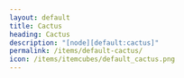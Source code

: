 ```yaml
---
layout: default
title: Cactus
heading: Cactus
description: "[node][default:cactus]"
permalink: /items/default-cactus/
icon: /items/itemcubes/default_cactus.png
---
```

